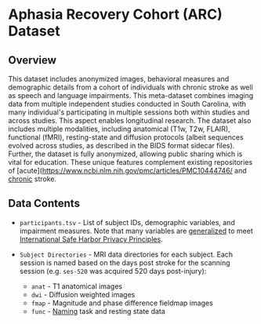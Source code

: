 # Aphasia Recovery Cohort (ARC) Dataset

## Overview

This dataset includes anonymized images, behavioral measures and demographic details from a cohort of individuals with chronic stroke as well as speech and language impairments. This meta-dataset combines imaging data from multiple independent studies conducted in South Carolina, with many individual's participating in multiple sessions both within studies and across studies. This aspect enables longitudinal research. The dataset also includes multiple modalities, including anatomical (T1w, T2w, FLAIR), functional (fMRI), resting-state and diffusion protocols (albeit sequences evolved across studies, as described in the BIDS format sidecar files). Further, the dataset is fully anonymized, allowing public sharing which is vital for education. These unique features complement existing repositories of [acute](https://www.ncbi.nlm.nih.gov/pmc/articles/PMC10444746/ and [chronic](https://pubmed.ncbi.nlm.nih.gov/32310331/) stroke.

## Data Contents
* `participants.tsv` - List of subject IDs, demographic variables, and impairment measures. Note that many variables are [generalized](https://www.hhs.gov/hipaa/for-professionals/privacy/special-topics/de-identification/index.html#approachmitigate) to meet [International Safe Harbor Privacy Principles](https://en.wikipedia.org/wiki/International_Safe_Harbor_Privacy_Principles).


* `Subject Directories` - MRI data directories for each subject. Each session is named based on the days post stroke for the scanning session (e.g. `ses-520` was acquired 520 days post-injury):
  - `anat` - T1 anatomical images
  - `dwi` - Diffusion weighted images
  - `fmap` - Magnitude and phase difference fieldmap images
  - `func` - [Naming](https://onlinelibrary.wiley.com/doi/full/10.1002/hbm.20683) task and resting state data

